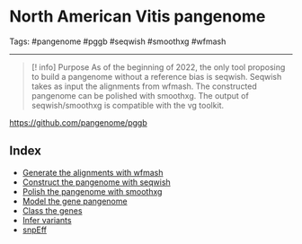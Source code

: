 # North American Vitis pangenome
Tags: #pangenome #pggb #seqwish #smoothxg #wfmash

***
> [! info] Purpose
> As of the beginning of 2022, the only tool proposing to build a pangenome without a reference bias is seqwish. Seqwish takes as input the alignments from wfmash. The constructed pangenome can be polished with smoothxg. The output of seqwish/smoothxg is compatible with the vg toolkit.

https://github.com/pangenome/pggb

## Index

- [Generate the alignments with wfmash](0.02_GitHub_PGGB_wfmash.md)
- [Construct the pangenome with seqwish](0.03_GitHub_PGGB_seqwish.md)
- [Polish the pangenome with smoothxg](0.04_GitHub_PGGB_smoothxg.md)
- [Model the gene pangenome](0.05_GitHub_PGGB_modeling.md)
- [Class the genes](0.06_GitHub_PGGB_gene_reclass.md)
- [Infer variants](0.07_GitHub_PGGB_infer_variants.md)
- [snpEff](0.08_GitHub_PGGB_snpEff.md)
